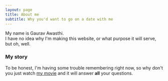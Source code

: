 ```yaml
---
layout: page
title: About me
subtitle: Why you'd want to go on a date with me
---
```


My name is Gaurav Awasthi.  
 I have no idea why I'm making this website, or what purpose it will serve, but oh, well.



### My story

To be honest, I'm having some trouble remembering right now, so why don't you just watch [my movie](https://en.wikipedia.org/wiki/The_Princess_Bride_%28film%29) and it will answer **all** your questions.
